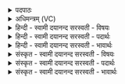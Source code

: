 <details><summary>पदपाठः</summary>

इ॒न्द्रा॒ग्रीऽइती॑न्द्रा॒ग्नी। मि॒त्रावरु॑णा। अदि॑तिम्। स्व᳖रिति॒ स्वः᳖। पृ॒थि॒वीम्। द्याम्। म॒रुतः॑। पर्व॑तान्। अ॒पः। हु॒वे। विष्णु॑म्। पू॒षण॑म्। ब्रह्म॑णः। पति॑म्। भग॑म्। नु। शꣳस॑म्। स॒वि॒तार॑म्। ऊ॒तये॑। ४९।
</details>

<details><summary>अधिमन्त्रम् (VC)</summary>

- विश्वेदेवा देवताः
- वत्सार ऋषिः
- निचृज्जगती
- निषादः
</details>

<details><summary>हिन्दी - स्वामी दयानन्द सरस्वती  - विषयः</summary>

अध्यापक और अध्येता लोग क्या करें, इस विषय को अगले मन्त्र में कहा है ॥
</details>

<details><summary>हिन्दी - स्वामी दयानन्द सरस्वती  - पदार्थः</summary>

पदार्थान्वयभाषाः -  हे मनुष्यो ! जैसे मैं (ऊतये) रक्षा आदि के लिये (इन्द्राग्नी) संयुक्त बिजुली और अग्नि (मित्रावरुणा) मिले हुए प्राण उदान (अदितिम्) अन्तरिक्ष (पृथिवीम्) भूमि (द्याम्) सूर्य (मरुतः) विचारशील मनुष्यों (पर्वतान्) मेघों वा पहाड़ों (अपः) जलों (विष्णुम्) व्यापक ईश्वर (पूषणम्) पुष्टिकर्त्ता (ब्रह्मणस्पतिम्) ब्रह्माण्ड वा वेद के पालक ईश्वर (भगम्) ऐश्वर्य (शंसम्) प्रशंसा के योग्य (सवितारम्) ऐश्वर्यकारक राजा और (स्वः) सुख की (नु) शीघ्र (हुवे) स्तुति करूँ, वैसे उनकी तुम भी प्रशंसा करो ॥४९ ॥
</details>

<details><summary>हिन्दी - स्वामी दयानन्द सरस्वती  - भावार्थः</summary>

भावार्थभाषाः -  इस मन्त्र में वाचकलुप्तोपमालङ्कार है। अध्यापक और अध्येता को चाहिये कि प्रकृति से लेकर पृथिवी पर्य्यन्त पदार्थों को रक्षा आदि के लिये जानें ॥४९ ॥
</details>

<details><summary>संस्कृत - स्वामी दयानन्द सरस्वती  - विषयः</summary>

अध्यापकाऽध्येतारः किं कुर्युरित्याह ॥
</details>

<details><summary>संस्कृत - स्वामी दयानन्द सरस्वती  - पदार्थः</summary>

पदार्थान्वयभाषाः -  हे मनुष्याः ! यथाहमूतय इन्द्राग्नी मित्रावरुणादितिं पृथिवीं द्यां मरुतः पर्वतानपो विष्णुं पूषणं ब्रह्मणस्पतिं भगं शंसं सवितारं स्वर्नु हुवे तथैतान् यूयमपि प्रशंसत ॥४९ ॥
</details>

<details><summary>संस्कृत - स्वामी दयानन्द सरस्वती  - भावार्थः</summary>

भावार्थभाषाः -  अत्र वाचकलुप्तोपमालङ्कारः। अध्यापकाऽध्येतृभिः प्रकृतिमारभ्य भूमिपर्यन्ताः पदार्था रक्षणाद्याय विज्ञेयाः ॥४९ ॥
</details>